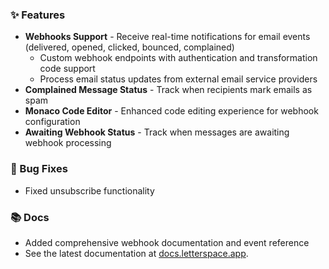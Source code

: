 ### ✨ Features

- **Webhooks Support** - Receive real-time notifications for email events (delivered, opened, clicked, bounced, complained)
  - Custom webhook endpoints with authentication and transformation code support
  - Process email status updates from external email service providers
- **Complained Message Status** - Track when recipients mark emails as spam
- **Monaco Code Editor** - Enhanced code editing experience for webhook configuration
- **Awaiting Webhook Status** - Track when messages are awaiting webhook processing

### 🐛 Bug Fixes

- Fixed unsubscribe functionality

### 📚 Docs

- Added comprehensive webhook documentation and event reference
- See the latest documentation at [docs.letterspace.app](https://docs.letterspace.app).
